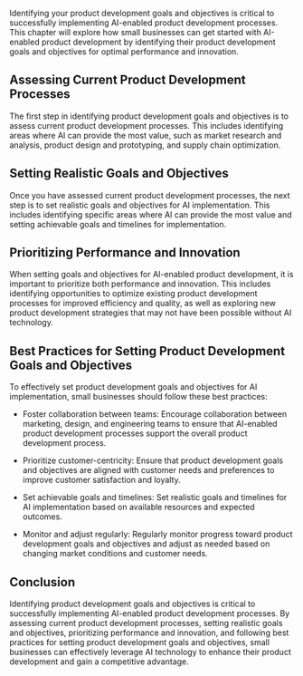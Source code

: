 
Identifying your product development goals and objectives is critical to successfully implementing AI-enabled product development processes. This chapter will explore how small businesses can get started with AI-enabled product development by identifying their product development goals and objectives for optimal performance and innovation.

Assessing Current Product Development Processes
-----------------------------------------------

The first step in identifying product development goals and objectives is to assess current product development processes. This includes identifying areas where AI can provide the most value, such as market research and analysis, product design and prototyping, and supply chain optimization.

Setting Realistic Goals and Objectives
--------------------------------------

Once you have assessed current product development processes, the next step is to set realistic goals and objectives for AI implementation. This includes identifying specific areas where AI can provide the most value and setting achievable goals and timelines for implementation.

Prioritizing Performance and Innovation
---------------------------------------

When setting goals and objectives for AI-enabled product development, it is important to prioritize both performance and innovation. This includes identifying opportunities to optimize existing product development processes for improved efficiency and quality, as well as exploring new product development strategies that may not have been possible without AI technology.

Best Practices for Setting Product Development Goals and Objectives
-------------------------------------------------------------------

To effectively set product development goals and objectives for AI implementation, small businesses should follow these best practices:

* Foster collaboration between teams: Encourage collaboration between marketing, design, and engineering teams to ensure that AI-enabled product development processes support the overall product development process.

* Prioritize customer-centricity: Ensure that product development goals and objectives are aligned with customer needs and preferences to improve customer satisfaction and loyalty.

* Set achievable goals and timelines: Set realistic goals and timelines for AI implementation based on available resources and expected outcomes.

* Monitor and adjust regularly: Regularly monitor progress toward product development goals and objectives and adjust as needed based on changing market conditions and customer needs.

Conclusion
----------

Identifying product development goals and objectives is critical to successfully implementing AI-enabled product development processes. By assessing current product development processes, setting realistic goals and objectives, prioritizing performance and innovation, and following best practices for setting product development goals and objectives, small businesses can effectively leverage AI technology to enhance their product development and gain a competitive advantage.
